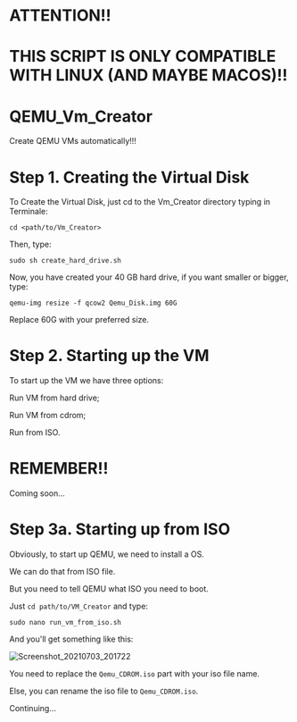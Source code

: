 # ATTENTION!!
# THIS SCRIPT IS ONLY COMPATIBLE WITH LINUX (AND MAYBE MACOS)!!



# QEMU_Vm_Creator
Create QEMU VMs automatically!!!

# Step 1. Creating the Virtual Disk

To Create the Virtual Disk, just cd to the Vm_Creator directory typing in Terminale:

`cd <path/to/Vm_Creator>`

Then, type:

`sudo sh create_hard_drive.sh`
  
Now, you have created your 40 GB hard drive, if you want smaller or bigger, type:

`qemu-img resize -f qcow2 Qemu_Disk.img 60G`

Replace 60G with your preferred size.

# Step 2. Starting up the VM
  
To start up the VM we have three options:

  Run VM from hard drive;
  
  Run VM from cdrom;
  
  Run from ISO.
  
# REMEMBER!!

Coming soon...
  
# Step 3a. Starting up from ISO

Obviously, to start up QEMU, we need to install a OS.

We can do that from ISO file.

But you need to tell QEMU what ISO you need to boot.

Just `cd path/to/VM_Creator` and type:

`sudo nano run_vm_from_iso.sh`

And you'll get something like this:

![Screenshot_20210703_201722](https://user-images.githubusercontent.com/76620155/124363489-cd458a80-dc3b-11eb-9b97-82928cda793e.png)

You need to replace the `Qemu_CDROM.iso` part with your iso file name.

Else, you can rename the iso file to `Qemu_CDROM.iso`.

Continuing...
